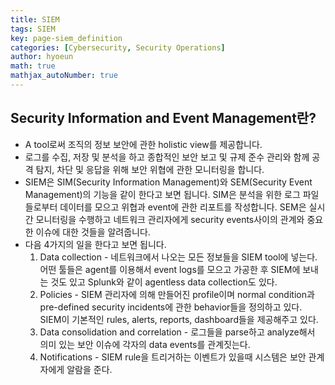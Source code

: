 ```yaml
---
title: SIEM
tags: SIEM
key: page-siem_definition
categories: [Cybersecurity, Security Operations]
author: hyoeun
math: true
mathjax_autoNumber: true
---
```


## Security Information and Event Management란?
* A tool로써 조직의 정보 보안에 관한 holistic view를 제공합니다.
* 로그를 수집, 저장 및 분석을 하고 종합적인 보안 보고 및 규제 준수 관리와 함께 공격 탐지, 차단 및 응답을 위해 보안 위협에 관한 모니터링을 합니다.
* SIEM은 SIM(Security Information Management)와 SEM(Security Event Management)의 기능을 같이 한다고 보면 됩니다. SIM은 분석을 위한 로그 파일들로부터 데이터를 모으고 위협과 event에 관한 리포트를 작성합니다. SEM은 실시간 모니터링을 수행하고 네트워크 관리자에게 security events사이의 관계와 중요한 이슈에 대한 것들을 알려줍니다.
* 다음 4가지의 일을 한다고 보면 됩니다.
  1. Data collection - 네트워크에서 나오는 모든 정보들을 SIEM tool에 넣는다. 어떤 툴들은 agent를 이용해서 event logs를 모으고 가공한 후 SIEM에 보내는 것도 있고 Splunk와 같이 agentless data collection도 있다.
  1. Policies - SIEM 관리자에 의해 만들어진 profile이며 normal condition과 pre-defined security incidents에 관한 behavior들을 정의하고 있다. SIEM이 기본적인 rules, alerts, reports, dashboard들을 제공해주고 있다.
  1. Data consolidation and correlation - 로그들을 parse하고 analyze해서 의미 있는 보안 이슈에 각자의 data events를 관계짓는다.
  1. Notifications - SIEM rule을 트리거하는 이벤트가 있을때 시스템은 보안 관계자에게 알람을 준다.